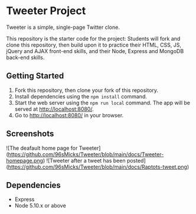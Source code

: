 # Tweeter Project

Tweeter is a simple, single-page Twitter clone.

This repository is the starter code for the project: Students will fork and clone this repository, then build upon it to practice their HTML, CSS, JS, jQuery and AJAX front-end skills, and their Node, Express and MongoDB back-end skills.

## Getting Started

1. Fork this repository, then clone your fork of this repository.
2. Install dependencies using the `npm install` command.
3. Start the web server using the `npm run local` command. The app will be served at <http://localhost:8080/>.
4. Go to <http://localhost:8080/> in your browser.

## Screenshots
![The deafault home page for Tweeter] (https://github.com/96sMicks/Tweeter/blob/main/docs/Tweeter-homepage.png) 
![Tweeter after a tweet has been posted] (https://github.com/96sMicks/Tweeter/blob/main/docs/Raptots-tweet.png)

## Dependencies

- Express
- Node 5.10.x or above
